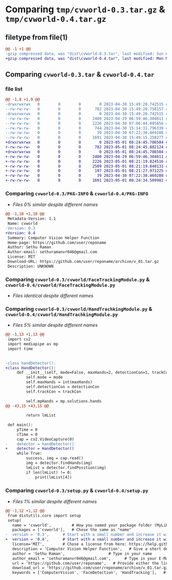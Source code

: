 # Comparing `tmp/cvworld-0.3.tar.gz` & `tmp/cvworld-0.4.tar.gz`

## filetype from file(1)

```diff
@@ -1 +1 @@
-gzip compressed data, was "dist\cvworld-0.3.tar", last modified: Sun Apr 30 15:49:20 2023, max compression
+gzip compressed data, was "dist\cvworld-0.4.tar", last modified: Mon May  1 08:24:45 2023, max compression
```

## Comparing `cvworld-0.3.tar` & `cvworld-0.4.tar`

### file list

```diff
@@ -1,8 +1,9 @@
-drwxrwxrwx   0        0        0        0 2023-04-30 15:49:20.742515 cvworld-0.3/
--rw-rw-rw-   0        0        0      782 2023-04-30 15:49:20.758157 cvworld-0.3/PKG-INFO
-drwxrwxrwx   0        0        0        0 2023-04-30 15:49:20.742515 cvworld-0.3/cvworld/
--rw-rw-rw-   0        0        0     2400 2023-04-29 06:59:46.304811 cvworld-0.3/cvworld/FaceTrackingModule.py
--rw-rw-rw-   0        0        0     2226 2023-04-30 07:06:44.095856 cvworld-0.3/cvworld/HandTrachkingModule.py
--rw-rw-rw-   0        0        0      744 2023-04-30 15:14:31.796339 cvworld-0.3/cvworld/cornerRectModule.py
--rw-rw-rw-   0        0        0       39 2023-04-30 07:22:38.469288 cvworld-0.3/setup.cfg
--rw-rw-rw-   0        0        0     1691 2023-04-30 15:49:15.258277 cvworld-0.3/setup.py
+drwxrwxrwx   0        0        0        0 2023-05-01 08:24:45.786504 cvworld-0.4/
+-rw-rw-rw-   0        0        0      782 2023-05-01 08:24:45.802124 cvworld-0.4/PKG-INFO
+drwxrwxrwx   0        0        0        0 2023-05-01 08:24:45.786504 cvworld-0.4/cvworld/
+-rw-rw-rw-   0        0        0     2400 2023-04-29 06:59:46.304811 cvworld-0.4/cvworld/FaceTrackingModule.py
+-rw-rw-rw-   0        0        0     2226 2023-05-01 08:21:19.824516 cvworld-0.4/cvworld/HandTrachkingModule.py
+-rw-rw-rw-   0        0        0     2509 2023-05-01 08:21:19.840131 cvworld-0.4/cvworld/Utils.py
+-rw-rw-rw-   0        0        0      197 2023-05-01 08:21:27.971225 cvworld-0.4/cvworld/__init__.py
+-rw-rw-rw-   0        0        0       39 2023-04-30 07:22:38.469288 cvworld-0.4/setup.cfg
+-rw-rw-rw-   0        0        0     1691 2023-05-01 08:24:34.509982 cvworld-0.4/setup.py
```

### Comparing `cvworld-0.3/PKG-INFO` & `cvworld-0.4/PKG-INFO`

 * *Files 0% similar despite different names*

```diff
@@ -1,10 +1,10 @@
 Metadata-Version: 1.1
 Name: cvworld
-Version: 0.3
+Version: 0.4
 Summary: Computer Vision Helper Function
 Home-page: https://github.com/user/reponame
 Author: Sethu Raman
 Author-email: sethuramanvr046@gmail.com
 License: MIT
 Download-URL: https://github.com/user/reponame/archive/v_01.tar.gz
 Description: UNKNOWN
```

### Comparing `cvworld-0.3/cvworld/FaceTrackingModule.py` & `cvworld-0.4/cvworld/FaceTrackingModule.py`

 * *Files identical despite different names*

### Comparing `cvworld-0.3/cvworld/HandTrachkingModule.py` & `cvworld-0.4/cvworld/HandTrachkingModule.py`

 * *Files 5% similar despite different names*

```diff
@@ -1,13 +1,13 @@
 import cv2
 import mediapipe as mp
 import time
 
 
-class handDetector():
+class HandDetector():
     def __init__(self, mode=False, maxHands=2, detectionCon=1, trackCon=0.5):
         self.mode = mode
         self.maxHands = int(maxHands)
         self.detectionCon = detectionCon
         self.trackCon = trackCon
 
         self.mpHands = mp.solutions.hands
@@ -43,15 +43,15 @@
 
         return lmList
 
 def main():
     pTime = 0
     cTime = 0
     cap = cv2.VideoCapture(0)
-    detector = handDetector()
+    detector = HandDetector()
     while True:
         success, img = cap.read()
         img = detector.findHands(img)
         lmList = detector.findPosition(img)
         if len(lmList) != 0:
             print(lmList[4])
```

### Comparing `cvworld-0.3/setup.py` & `cvworld-0.4/setup.py`

 * *Files 1% similar despite different names*

```diff
@@ -1,12 +1,12 @@
 from distutils.core import setup
 setup(
   name = 'cvworld',         # How you named your package folder (MyLib)
   packages = ['cvworld'],   # Chose the same as "name"
-  version = '0.3',      # Start with a small number and increase it with every change you make
+  version = '0.4',      # Start with a small number and increase it with every change you make
   license='MIT',        # Chose a license from here: https://help.github.com/articles/licensing-a-repository
   description = 'Computer Vision Helper Function',   # Give a short description about your library
   author = 'Sethu Raman',                   # Type in your name
   author_email = 'sethuramanvr046@gmail.com',      # Type in your E-Mail
   url = 'https://github.com/user/reponame',   # Provide either the link to your github or to your website
   download_url = 'https://github.com/user/reponame/archive/v_01.tar.gz',    # I explain this later on
   keywords = ['ComputerVision', 'FaceDetection', 'HandTracking'],   # Keywords that define your package best
```

